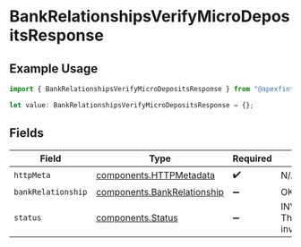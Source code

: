 # BankRelationshipsVerifyMicroDepositsResponse

## Example Usage

```typescript
import { BankRelationshipsVerifyMicroDepositsResponse } from "@apexfintechsolutions/ascend-sdk/models/operations";

let value: BankRelationshipsVerifyMicroDepositsResponse = {};
```

## Fields

| Field                                                                      | Type                                                                       | Required                                                                   | Description                                                                |
| -------------------------------------------------------------------------- | -------------------------------------------------------------------------- | -------------------------------------------------------------------------- | -------------------------------------------------------------------------- |
| `httpMeta`                                                                 | [components.HTTPMetadata](../../models/components/httpmetadata.md)         | :heavy_check_mark:                                                         | N/A                                                                        |
| `bankRelationship`                                                         | [components.BankRelationship](../../models/components/bankrelationship.md) | :heavy_minus_sign:                                                         | OK                                                                         |
| `status`                                                                   | [components.Status](../../models/components/status.md)                     | :heavy_minus_sign:                                                         | INVALID_ARGUMENT: The request has an invalid argument.                     |